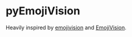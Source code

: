 # pyEmojiVision

Heavily inspired by [emojivision](https://github.com/gabrieloc/emojivision) and [EmojiVision](https://github.com/ihollander/emoji-vision).